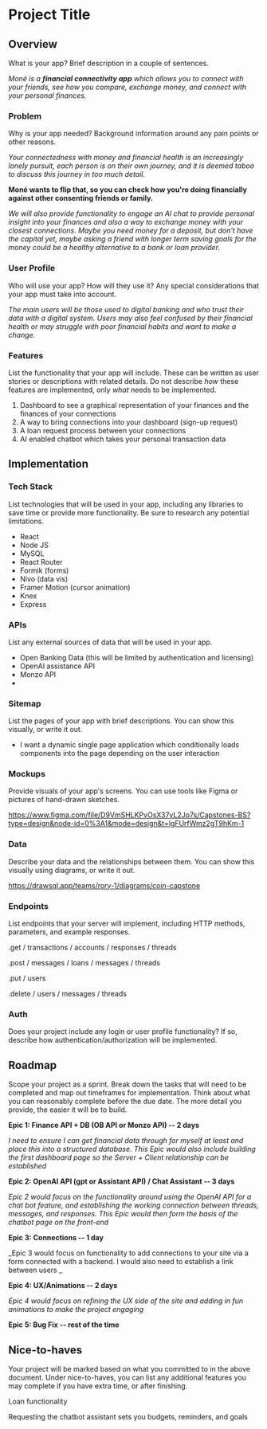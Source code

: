 # Project Title

## Overview

What is your app? Brief description in a couple of sentences.

_Moné is a **financial connectivity app** which allows you to connect with your friends, see how you compare, exchange money, and connect with your personal finances._

### Problem

Why is your app needed? Background information around any pain points or other reasons.

_Your connectedness with money and financial health is an increasingly lonely pursuit, each person is on their own journey, and it is deemed taboo to discuss this journey in too much detail._

**Moné wants to flip that, so you can check how you're doing financially against other consenting friends or family.**

_We will also provide functionality to engage an AI chat to provide personal insight into your finances and also a way to exchange money with your closest connections. Maybe you need money for a deposit, but don't have the capital yet, maybe asking a friend with longer term saving goals for the money could be a healthy alternative to a bank or loan provider._

### User Profile

Who will use your app? How will they use it? Any special considerations that your app must take into account.

_The main users will be those used to digital banking and who trust their data with a digital system. Users may also feel confused by their financial health or may struggle with poor financial habits and want to make a change._

### Features

List the functionality that your app will include. These can be written as user stories or descriptions with related details. Do not describe _how_ these features are implemented, only _what_ needs to be implemented.

1. Dashboard to see a graphical representation of your finances and the finances of your connections
2. A way to bring connections into your dashboard (sign-up request)
3. A loan request process between your connections
4. AI enabled chatbot which takes your personal transaction data

## Implementation

### Tech Stack

List technologies that will be used in your app, including any libraries to save time or provide more functionality. Be sure to research any potential limitations.

- React
- Node JS
- MySQL
- React Router
- Formik (forms)
- Nivo (data vis)
- Framer Motion (cursor animation)
- Knex
- Express

### APIs

List any external sources of data that will be used in your app.

- Open Banking Data (this will be limited by authentication and licensing)
- OpenAI assistance API
- Monzo API
-

### Sitemap

List the pages of your app with brief descriptions. You can show this visually, or write it out.

- I want a dynamic single page application which conditionally loads components into the page depending on the user interaction

### Mockups

Provide visuals of your app's screens. You can use tools like Figma or pictures of hand-drawn sketches.

https://www.figma.com/file/D9VmSHLKPvOsX37yL2Jo7s/Capstones-BS?type=design&node-id=0%3A1&mode=design&t=lgFUrfWmz2gT9hKm-1

### Data

Describe your data and the relationships between them. You can show this visually using diagrams, or write it out.

https://drawsql.app/teams/rory-1/diagrams/coin-capstone

### Endpoints

List endpoints that your server will implement, including HTTP methods, parameters, and example responses.

.get / transactions / accounts / responses / threads

.post / messages / loans / messages / threads

.put / users

.delete / users / messages / threads

### Auth

Does your project include any login or user profile functionality? If so, describe how authentication/authorization will be implemented.

## Roadmap

Scope your project as a sprint. Break down the tasks that will need to be completed and map out timeframes for implementation. Think about what you can reasonably complete before the due date. The more detail you provide, the easier it will be to build.

**Epic 1: Finance API + DB (OB API or Monzo API) -- 2 days** <br>

_I need to ensure I can get financial data through for myself at least and place this into a structured database. This Epic would also include building the first dashboard page so the Server + Client relationship can be established_

**Epic 2: OpenAI API (gpt or Assistant API) / Chat Assistant -- 3 days** <br>

_Epic 2 would focus on the functionality around using the OpenAI API for a chat bot feature, and establishing the working connection between threads, messages, and responses. This Epic would then form the basis of the chatbot page on the front-end_

**Epic 3: Connections -- 1 day**

_Epic 3 would focus on functionality to add connections to your site via a form connected with a backend. I would also need to establish a link between users _

**Epic 4: UX/Animations -- 2 days**

_Epic 4 would focus on refining the UX side of the site and adding in fun animations to make the project engaging_

**Epic 5: Bug Fix -- rest of the time**

## Nice-to-haves

Your project will be marked based on what you committed to in the above document. Under nice-to-haves, you can list any additional features you may complete if you have extra time, or after finishing.

Loan functionality

Requesting the chatbot assistant sets you budgets, reminders, and goals

